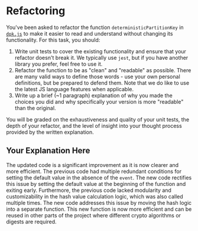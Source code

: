 # Refactoring

You've been asked to refactor the function `deterministicPartitionKey` in [`dpk.js`](dpk.js) to make it easier to read and understand without changing its functionality. For this task, you should:

1. Write unit tests to cover the existing functionality and ensure that your refactor doesn't break it. We typically use `jest`, but if you have another library you prefer, feel free to use it.
2. Refactor the function to be as "clean" and "readable" as possible. There are many valid ways to define those words - use your own personal definitions, but be prepared to defend them. Note that we do like to use the latest JS language features when applicable.
3. Write up a brief (~1 paragraph) explanation of why you made the choices you did and why specifically your version is more "readable" than the original.

You will be graded on the exhaustiveness and quality of your unit tests, the depth of your refactor, and the level of insight into your thought process provided by the written explanation.

## Your Explanation Here
The updated code is a significant improvement as it is now clearer and more efficient. The previous code had multiple redundant conditions for setting the default value in the absence of the `event`. The new code rectifies this issue by setting the default value at the beginning of the function and exiting early. Furthermore, the previous code lacked modularity and customizability in the hash value calculation logic, which was also called multiple times. The new code addresses this issue by moving the hash logic into a separate function. This new function is now more efficient and can be reused in other parts of the project where different crypto algorithms or digests are required.